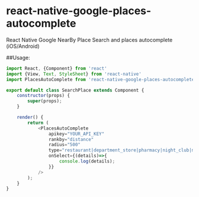 # react-native-google-places-autocomplete
React Native Google NearBy Place Search and places autocomplete (iOS/Android)

##Usage: 

```javascript
import React, {Component} from 'react'
import {View, Text, StyleSheet} from 'react-native'
import PlacesAutoComplete from 'react-native-google-places-autocomplete'

export default class SearchPlace extends Component {
    constructor(props) {
        super(props);
    }

    render() {
        return (
            <PlacesAutoComplete
                apikey="YOUR_API_KEY"
                rankby="distance"
                radius="500"
                type="restaurant|department_store|pharmacy|night_club|movie_theater|bowling_alley|book_store|meal_delivery|meal_takeaway|lodging|bar"
                onSelect={(details)=>{
                    console.log(details);
                }}
            />
        );
    }
}
```
